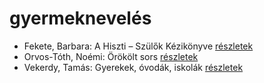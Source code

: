 # gyermeknevelés

- Fekete, Barbara: A Hiszti – Szülők Kézikönyve [részletek](../_details/Fekete%2C%20Barbara.md#id_8)
- Orvos-Tóth, Noémi: Örökölt sors [részletek](../_details/Orvos-T%C3%B3th%2C%20No%C3%A9mi.md#id_1290)
- Vekerdy, Tamás: Gyerekek, óvodák, iskolák [részletek](../_details/Vekerdy%2C%20Tam%C3%A1s.md#id_616)